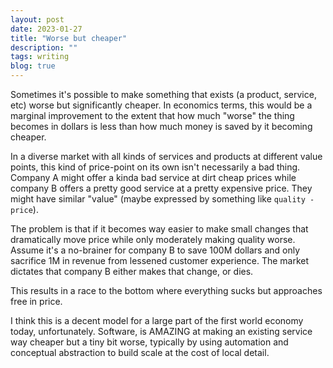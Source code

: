 ```yaml
---
layout: post
date: 2023-01-27
title: "Worse but cheaper"
description: ""
tags: writing
blog: true
---
```


Sometimes it's possible to make something that exists (a product, service, etc) worse but significantly cheaper. In economics terms, this would be a marginal improvement to the extent that how much "worse" the thing becomes in dollars is less than how much money is saved by it becoming cheaper.

In a diverse market with all kinds of services and products at different value points, this kind of price-point on its own isn't necessarily a bad thing. Company A might offer a kinda bad service at dirt cheap prices while company B offers a pretty good service at a pretty expensive price. They might have similar "value" (maybe expressed by something like `quality - price`).

The problem is that if it becomes way easier to make small changes that dramatically move price while only moderately making quality worse. Assume it's a no-brainer for company B to save 100M dollars and only sacrifice 1M in revenue from lessened customer experience. The market dictates that company B either makes that change, or dies.

This results in a race to the bottom where everything sucks but approaches free in price.

I think this is a decent model for a large part of the first world economy today, unfortunately. Software, is AMAZING at making an existing service way cheaper but a tiny bit worse, typically by using automation and conceptual abstraction to build scale at the cost of local detail.
